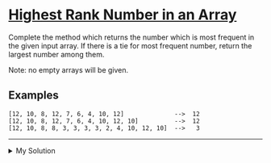 # [Highest Rank Number in an Array](https://www.codewars.com/kata/5420fc9bb5b2c7fd57000004)

Complete the method which returns the number which is most frequent in the given input array. If there is a tie for most
frequent number, return the largest number among them.

Note: no empty arrays will be given.

## Examples

    [12, 10, 8, 12, 7, 6, 4, 10, 12]              -->  12
    [12, 10, 8, 12, 7, 6, 4, 10, 12, 10]          -->  12
    [12, 10, 8, 8, 3, 3, 3, 3, 2, 4, 10, 12, 10]  -->   3

---

<details><summary>My Solution</summary>

```js
function highestRank(arr) {
  const dict = {};
  let highestCount = 0;
  let highestNumb = arr[0];

  arr.forEach((v) => {
    if (dict[v]) {
      dict[v]++;
    } else {
      dict[v] = 1;
    }

    if (
      dict[v] > highestCount ||
      (dict[v] === highestCount && v > highestNumb)
    ) {
      highestCount = dict[v];
      highestNumb = v;
    }
  });

  return highestNumb;
}
```

</details>
